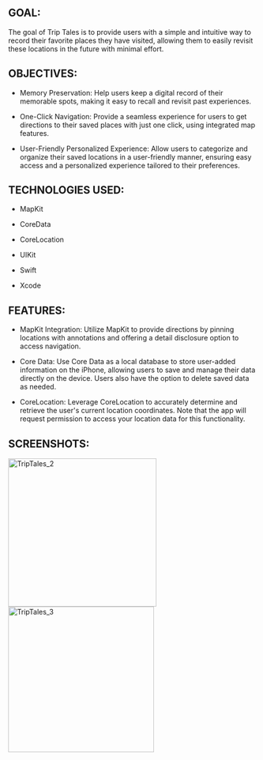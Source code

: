 GOAL:
---
The goal of Trip Tales is to provide users with a simple and intuitive way to record their favorite places they have visited, allowing them to easily revisit these locations in the future with minimal effort.

OBJECTIVES:
---
* Memory Preservation: Help users keep a digital record of their memorable spots, making it easy to recall and revisit past experiences.

* One-Click Navigation: Provide a seamless experience for users to get directions to their saved places with just one click, using integrated map features.

* User-Friendly Personalized Experience: Allow users to categorize and organize their saved locations in a user-friendly manner, ensuring easy access and a personalized experience tailored to their preferences.

TECHNOLOGIES USED:
---
* MapKit

* CoreData

* CoreLocation

* UIKit

* Swift

* Xcode

FEATURES:
---
* MapKit Integration: Utilize MapKit to provide directions by pinning locations with annotations and offering a detail disclosure option to access navigation.

* Core Data: Use Core Data as a local database to store user-added information on the iPhone, allowing users to save and manage their data directly on the device. Users also have the option to delete saved data as needed.

* CoreLocation: Leverage CoreLocation to accurately determine and retrieve the user's current location coordinates. Note that the app will request permission to access your location data for this functionality.


SCREENSHOTS:
---

<img width="300" alt="TripTales_2" src="https://github.com/user-attachments/assets/53ee9776-1b44-48b9-baf2-e5f178540bcb">

<img width="295" alt="TripTales_3" src="https://github.com/user-attachments/assets/564972ee-05ec-4fab-b5b4-282ff387cfd1">







